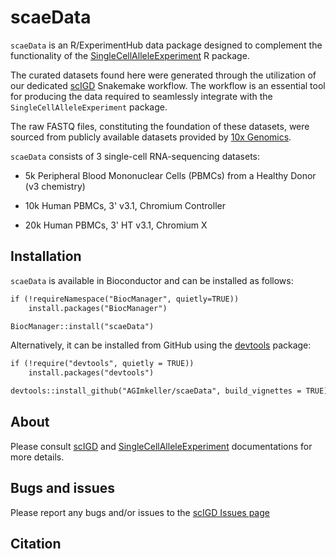 # scaeData

`scaeData` is an R/ExperimentHub data package designed to complement the functionality of the [SingleCellAlleleExperiment](https://github.com/AGImkeller/SingleCellAlleleExperiment) R package.

The curated datasets found here were generated through the utilization of our dedicated [scIGD](https://github.com/AGImkeller/scIGD) Snakemake workflow. The workflow is an essential tool for producing the data required to seamlessly integrate with the `SingleCellAlleleExperiment` package.

The raw FASTQ files, constituting the foundation of these datasets, were sourced from publicly available datasets provided by [10x Genomics](https://www.10xgenomics.com/datasets).

`scaeData` consists of 3 single-cell RNA-sequencing datasets:

- 5k Peripheral Blood Mononuclear Cells (PBMCs) from a Healthy Donor (v3 chemistry)

- 10k Human PBMCs, 3' v3.1, Chromium Controller

- 20k Human PBMCs, 3' HT v3.1, Chromium X

## Installation

`scaeData` is available in Bioconductor and can be installed as follows:

```markdown
if (!requireNamespace("BiocManager", quietly=TRUE))
    install.packages("BiocManager")

BiocManager::install("scaeData")
```

Alternatively, it can be installed from GitHub using the [devtools](https://github.com/r-lib/devtools) package:

```markdown
if (!require("devtools", quietly = TRUE))
    install.packages("devtools")

devtools::install_github("AGImkeller/scaeData", build_vignettes = TRUE)
```

## About

Please consult [scIGD](https://github.com/AGImkeller/scIGD) and [SingleCellAlleleExperiment](https://github.com/AGImkeller/SingleCellAlleleExperiment) documentations for more details.

## Bugs and issues

Please report any bugs and/or issues to the [scIGD Issues page](https://github.com/AGImkeller/scIGD/issues)

## Citation